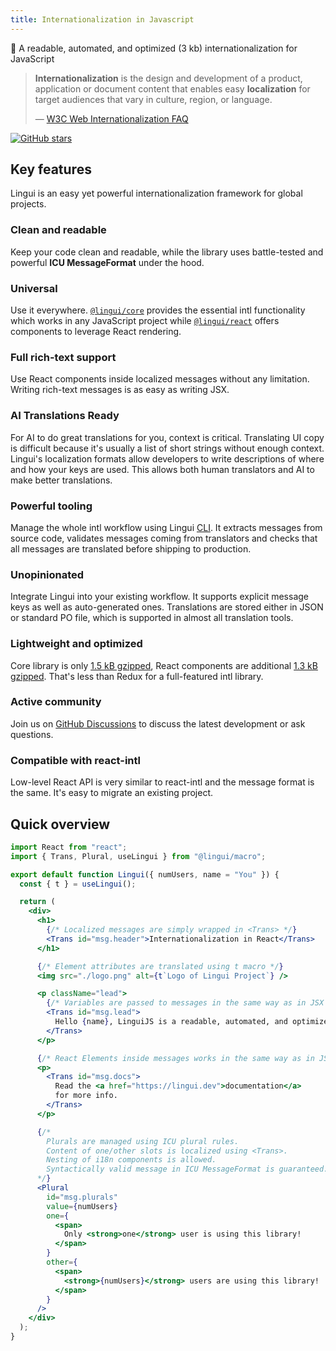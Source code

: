 ```yaml
---
title: Internationalization in Javascript
---
```


📖 A readable, automated, and optimized (3 kb) internationalization for JavaScript

> **Internationalization** is the design and development of a product, application or document content that enables easy **localization** for target audiences that vary in culture, region, or language.
>
> — [W3C Web Internationalization FAQ](https://www.w3.org/International/questions/qa-i18n)

[![GitHub stars](https://img.shields.io/github/stars/lingui/js-lingui.svg?style=social&label=Stars)](https://github.com/lingui/js-lingui/)

## Key features

Lingui is an easy yet powerful internationalization framework for global projects.

### Clean and readable

Keep your code clean and readable, while the library uses battle-tested and powerful **ICU MessageFormat** under the hood.

### Universal

Use it everywhere. [`@lingui/core`](/docs/ref/core.md) provides the essential intl functionality which works in any JavaScript project while [`@lingui/react`](/docs/ref/react.md) offers components to leverage React rendering.

### Full rich-text support

Use React components inside localized messages without any limitation. Writing rich-text messages is as easy as writing JSX.

### AI Translations Ready

For AI to do great translations for you, context is critical. Translating UI copy is difficult because it's usually a list of short strings without enough context. Lingui's localization formats allow developers to write descriptions of where and how your keys are used. This allows both human translators and AI to make better translations.

### Powerful tooling

Manage the whole intl workflow using Lingui [CLI](/docs/tutorials/cli.md). It extracts messages from source code, validates messages coming from translators and checks that all messages are translated before shipping to production.

### Unopinionated

Integrate Lingui into your existing workflow. It supports explicit message keys as well as auto-generated ones. Translations are stored either in JSON or standard PO file, which is supported in almost all translation tools.

### Lightweight and optimized

Core library is only [1.5 kB gzipped](https://bundlephobia.com/result?p=@lingui/core), React components are additional [1.3 kB gzipped](https://bundlephobia.com/result?p=@lingui/react). That's less than Redux for a full-featured intl library.

### Active community

Join us on [GitHub Discussions](https://github.com/lingui/js-lingui/discussions) to discuss the latest development or ask questions.

### Compatible with react-intl

Low-level React API is very similar to react-intl and the message format is the same. It's easy to migrate an existing project.

## Quick overview

```jsx
import React from "react";
import { Trans, Plural, useLingui } from "@lingui/macro";

export default function Lingui({ numUsers, name = "You" }) {
  const { t } = useLingui();

  return (
    <div>
      <h1>
        {/* Localized messages are simply wrapped in <Trans> */}
        <Trans id="msg.header">Internationalization in React</Trans>
      </h1>

      {/* Element attributes are translated using t macro */}
      <img src="./logo.png" alt={t`Logo of Lingui Project`} />

      <p className="lead">
        {/* Variables are passed to messages in the same way as in JSX */}
        <Trans id="msg.lead">
          Hello {name}, LinguiJS is a readable, automated, and optimized (3 kb) internationalization for JavaScript.
        </Trans>
      </p>

      {/* React Elements inside messages works in the same way as in JSX */}
      <p>
        <Trans id="msg.docs">
          Read the <a href="https://lingui.dev">documentation</a>
          for more info.
        </Trans>
      </p>

      {/*
        Plurals are managed using ICU plural rules.
        Content of one/other slots is localized using <Trans>.
        Nesting of i18n components is allowed.
        Syntactically valid message in ICU MessageFormat is guaranteed.
      */}
      <Plural
        id="msg.plurals"
        value={numUsers}
        one={
          <span>
            Only <strong>one</strong> user is using this library!
          </span>
        }
        other={
          <span>
            <strong>{numUsers}</strong> users are using this library!
          </span>
        }
      />
    </div>
  );
}
```
